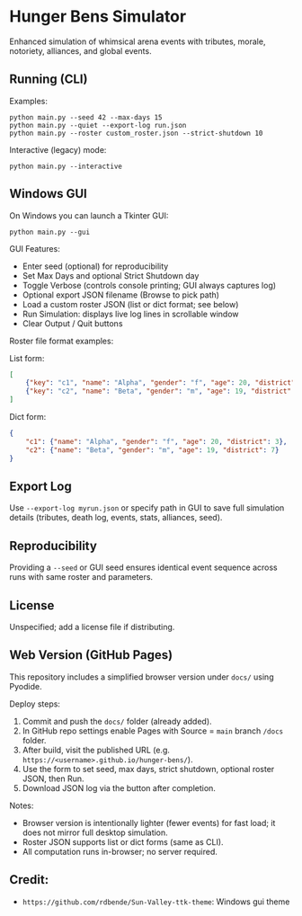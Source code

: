 # Hunger Bens Simulator

Enhanced simulation of whimsical arena events with tributes, morale, notoriety, alliances, and global events.

## Running (CLI)
Examples:

```
python main.py --seed 42 --max-days 15
python main.py --quiet --export-log run.json
python main.py --roster custom_roster.json --strict-shutdown 10
```

Interactive (legacy) mode:

```
python main.py --interactive
```

## Windows GUI
On Windows you can launch a Tkinter GUI:

```
python main.py --gui
```

GUI Features:
- Enter seed (optional) for reproducibility
- Set Max Days and optional Strict Shutdown day
- Toggle Verbose (controls console printing; GUI always captures log)
- Optional export JSON filename (Browse to pick path)
- Load a custom roster JSON (list or dict format; see below)
- Run Simulation: displays live log lines in scrollable window
- Clear Output / Quit buttons

Roster file format examples:

List form:
```json
[
	{"key": "c1", "name": "Alpha", "gender": "f", "age": 20, "district": 3},
	{"key": "c2", "name": "Beta", "gender": "m", "age": 19, "district": 7}
]
```

Dict form:
```json
{
	"c1": {"name": "Alpha", "gender": "f", "age": 20, "district": 3},
	"c2": {"name": "Beta", "gender": "m", "age": 19, "district": 7}
}
```

## Export Log
Use `--export-log myrun.json` or specify path in GUI to save full simulation details (tributes, death log, events, stats, alliances, seed).

## Reproducibility
Providing a `--seed` or GUI seed ensures identical event sequence across runs with same roster and parameters.

## License
Unspecified; add a license file if distributing.

## Web Version (GitHub Pages)
This repository includes a simplified browser version under `docs/` using Pyodide.

Deploy steps:
1. Commit and push the `docs/` folder (already added).
2. In GitHub repo settings enable Pages with Source = `main` branch `/docs` folder.
3. After build, visit the published URL (e.g. `https://<username>.github.io/hunger-bens/`).
4. Use the form to set seed, max days, strict shutdown, optional roster JSON, then Run.
5. Download JSON log via the button after completion.

Notes:
- Browser version is intentionally lighter (fewer events) for fast load; it does not mirror full desktop simulation.
- Roster JSON supports list or dict forms (same as CLI).
- All computation runs in-browser; no server required.

## Credit:

- `https://github.com/rdbende/Sun-Valley-ttk-theme`: Windows gui theme
